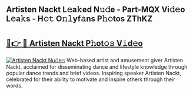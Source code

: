 ## Artisten Nackt L𝚎a𝚔ed N𝚞𝚍e - Part-MQX Vi𝚍𝚎o L𝚎a𝚔s - H𝚘𝚝 O𝚗𝚕yf𝚊ns P𝚑𝚘tos ZThKZ

# <h2><a href="http://kfdb788.oniu.top/?m=Artisten+Nackt">🔗👉 🔴 Artisten Nackt P𝚑ot𝚘𝚜 V𝚒d𝚎o</a></h2>

[![Artisten Nackt Nu𝚍e𝚜](https://i.imgur.com/0qMVB7G.gif)](http://kfdb788.oniu.top/?m=Artisten+Nackt)
Web-based artist and amusement giver Artisten Nackt, acclaimed for disseminating dance and lifestyle knowledge through popular dance trends and brief videos. Inspiring speaker Artisten Nackt, celebrated for their ability to motivate and inspire others through their words.  
